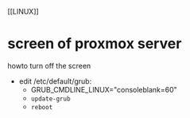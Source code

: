 [[LINUX]]

# screen of proxmox server  
howto turn off the screen

- edit /etc/default/grub:
    - GRUB_CMDLINE_LINUX="consoleblank=60"
    - `update-grub`
    - `reboot`

